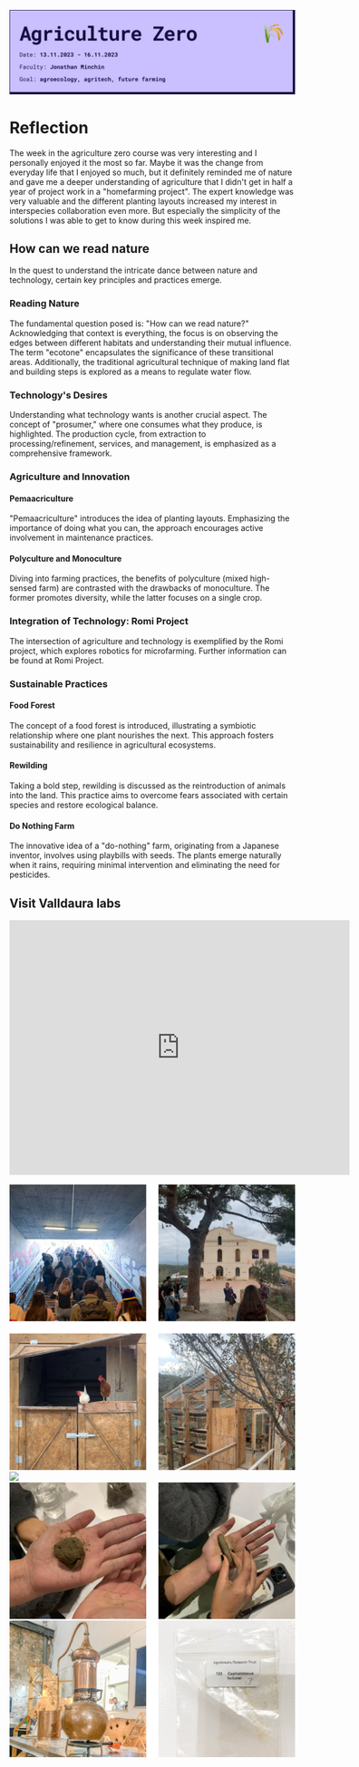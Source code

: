 ![](../../images/Bearbeitet/AgriZeroCover.png)
# Reflection
The week in the agriculture zero course was very interesting and I personally enjoyed it the most so far. Maybe it was the change from everyday life that I enjoyed so much, but it definitely reminded me of nature and gave me a deeper understanding of agriculture that I didn't get in half a year of project work in a "homefarming project". The expert knowledge was very valuable and the different planting layouts increased my interest in interspecies collaboration even more. But especially the simplicity of the solutions I was able to get to know during this week inspired me. 


## How can we read nature
In the quest to understand the intricate dance between nature and technology, certain key principles and practices emerge.

### Reading Nature
The fundamental question posed is: "How can we read nature?" Acknowledging that context is everything, the focus is on observing the edges between different habitats and understanding their mutual influence. The term "ecotone" encapsulates the significance of these transitional areas. Additionally, the traditional agricultural technique of making land flat and building steps is explored as a means to regulate water flow.

### Technology's Desires
Understanding what technology wants is another crucial aspect. The concept of "prosumer," where one consumes what they produce, is highlighted. The production cycle, from extraction to processing/refinement, services, and management, is emphasized as a comprehensive framework.

### Agriculture and Innovation
#### Pemaacriculture
"Pemaacriculture" introduces the idea of planting layouts. Emphasizing the importance of doing what you can, the approach encourages active involvement in maintenance practices.

#### Polyculture and Monoculture
Diving into farming practices, the benefits of polyculture (mixed high-sensed farm) are contrasted with the drawbacks of monoculture. The former promotes diversity, while the latter focuses on a single crop.

### Integration of Technology: Romi Project
The intersection of agriculture and technology is exemplified by the Romi project, which explores robotics for microfarming. Further information can be found at Romi Project.

### Sustainable Practices
#### Food Forest
The concept of a food forest is introduced, illustrating a symbiotic relationship where one plant nourishes the next. This approach fosters sustainability and resilience in agricultural ecosystems.

#### Rewilding
Taking a bold step, rewilding is discussed as the reintroduction of animals into the land. This practice aims to overcome fears associated with certain species and restore ecological balance.

#### Do Nothing Farm
The innovative idea of a "do-nothing" farm, originating from a Japanese inventor, involves using playbills with seeds. The plants emerge naturally when it rains, requiring minimal intervention and eliminating the need for pesticides.


## Visit Valldaura labs

<iframe src="https://www.google.com/maps/embed?pb=!1m28!1m12!1m3!1d11963.472849478958!2d2.133919911969268!3d41.44208114068382!2m3!1f0!2f0!3f0!3m2!1i1024!2i768!4f13.1!4m13!3e2!4m5!1s0x12a4bd5939e03c59%3A0xb365f5ab1b5c35f3!2sMundet%2C%20Barcelona!3m2!1d41.4354003!2d2.1477766!4m5!1s0x12a49714956535d9%3A0x811d532657a72706!2sValldaura%20Labs%20(IAAC)%2C%20BV-1415%2C%2008290%20Cerdanyola%20del%20Vall%C3%A8s%2C%20Barcelona!3m2!1d41.4501317!2d2.1335078!5e0!3m2!1sen!2ses!4v1701036079717!5m2!1sen!2ses" width="600" height="450" style="border:0;" allowfullscreen="" loading="lazy" referrerpolicy="no-referrer-when-downgrade"></iframe>

![](../../images/Bearbeitet/valldaura.png)
![](../../images/Bearbeitet/Plants.png)
![](../../images/Bearbeitet/Soil.png)
![](../../images/Bearbeitet/essentialOil.png)
